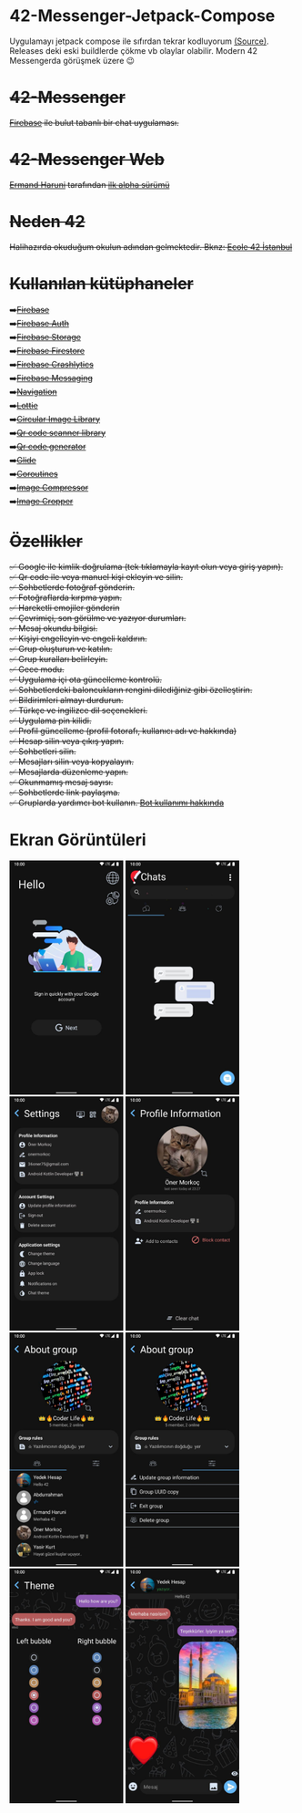 # 42-Messenger-Jetpack-Compose
Uygulamayı jetpack compose ile sıfırdan tekrar kodluyorum [(Source)](https://github.com/onermorkoc/42-Messenger/tree/main/src). Releases deki eski buildlerde çökme vb olaylar olabilir. Modern 42 Messengerda görüşmek üzere 😉

# <strike>42-Messenger
[Firebase](https://firebase.google.com/) ile bulut tabanlı bir chat uygulaması.

# 42-Messenger Web
[Ermand Haruni]() tarafından [ilk alpha sürümü](https://ermandh.github.io/42MessengerWeb)

# Neden 42
Halihazırda okuduğum okulun adından gelmektedir. Bknz: [Ecole 42 İstanbul](https://www.42istanbul.com.tr/#:~:text=2013%20y%C4%B1l%C4%B1nda%20Paris'de%20kurulan,derece%20veya%20kodlama%20deneyimi%20gerekmiyor.)

# Kullanılan kütüphaneler

➡️[Firebase](https://firebase.google.com/)<br/>
➡️[Firebase Auth](https://firebase.google.com/docs/auth?authuser=0&hl=en)<br/>
➡️[Firebase Storage](https://firebase.google.com/docs/storage?hl=en&authuser=0)<br/>
➡️[Firebase Firestore](https://firebase.google.com/docs/firestore?authuser=0&hl=en)<br/>
➡️[Firebase Crashlytics](https://firebase.google.com/docs/crashlytics)<br/>
➡️[Firebase Messaging](https://firebase.google.com/docs/cloud-messaging)<br/>
➡️[Navigation](https://developer.android.com/jetpack/androidx/releases/navigation)<br/>
➡️[Lottie](https://github.com/airbnb/lottie-android)<br/>
➡️[Circular Image Library](https://github.com/hdodenhof/CircleImageView)<br/>
➡️[Qr code scanner library](https://github.com/yuriy-budiyev/code-scanner)<br/>
➡️[Qr code generator](https://github.com/zxing/zxing)<br/>
➡️[Glide](https://github.com/bumptech/glide)<br/>
➡️[Coroutines](https://developer.android.com/kotlin/coroutines?gclid=Cj0KCQjworiXBhDJARIsAMuzAuyirwQkmqEXTkXUwRulIlNZGXIDtMGOmVfeNpM-sCcRtWLifySci58aAqVkEALw_wcB&gclsrc=aw.ds)<br/>
➡️[Image Compressor](https://github.com/Shouheng88/Compressor)<br/>
➡️[Image Cropper](https://github.com/CanHub/Android-Image-Cropper)<br/>

# Özellikler
✅ Google ile kimlik doğrulama (tek tıklamayla kayıt olun veya giriş yapın).<br/>
✅ Qr code ile veya manuel kişi ekleyin ve silin.<br/>
✅ Sohbetlerde fotoğraf gönderin.<br/>
✅ Fotoğraflarda kırpma yapın.<br/>
✅ Hareketli emojiler gönderin<br/>
✅ Çevrimiçi, son görülme ve yazıyor durumları.<br/>
✅ Mesaj okundu bilgisi.<br/>
✅ Kişiyi engelleyin ve engeli kaldırın.<br/>
✅ Grup oluşturun ve katılın.<br/>
✅ Grup kuralları belirleyin.<br/>
✅ Gece modu.<br/>
✅ Uygulama içi ota güncelleme kontrolü.<br/>
✅ Sohbetlerdeki baloncukların rengini dilediğiniz gibi özelleştirin.<br/>
✅ Bildirimleri almayı durdurun.</br>
✅ Türkçe ve ingilizce dil seçenekleri.<br/>
✅ Uygulama pin kilidi.<br/>
✅ Profil güncelleme (profil fotorafı, kullanıcı adı ve hakkında)<br/>
✅ Hesap silin veya çıkış yapın.<br/>
✅ Sohbetleri silin.<br/>
✅ Mesajları silin veya kopyalayın.<br/>
✅ Mesajlarda düzenleme yapın.<br/>
✅ Okunmamış mesaj sayısı.<br/>
✅ Sohbetlerde link paylaşma.<br/>
✅ Gruplarda yardımcı bot kullanın. [Bot kullanımı hakkında](https://github.com/onermorkoc/42-Messenger-Emoji/tree/main/Bot-Klavuz)</br>
</strike>
# Ekran Görüntüleri
<img src="https://github.com/onermorkoc/42-Messenger/blob/main/images/ScreenShot_1.jpg" width="200"> <img src="https://github.com/onermorkoc/42-Messenger/blob/main/images/ScreenShot_2.jpg" width="200"> <img src="https://github.com/onermorkoc/42-Messenger/blob/main/images/ScreenShot_3.jpg" width="200"> <img src="https://github.com/onermorkoc/42-Messenger/blob/main/images/ScreenShot_4.jpg" width="200"> <img src="https://github.com/onermorkoc/42-Messenger/blob/main/images/ScreenShot_5.jpg" width="200"> <img src="https://github.com/onermorkoc/42-Messenger/blob/main/images/ScreenShot_6.jpg" width="200"> <img src="https://github.com/onermorkoc/42-Messenger/blob/main/images/ScreenShot_7.jpg"  width="200"> <img src="https://github.com/onermorkoc/42-Messenger/blob/main/images/ScreenShot_8.jpg"  width="200">

